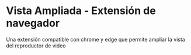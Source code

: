 # Vista Ampliada - Extensión de navegador
Una extensión compatible con chrome y edge que permite ampliar la vista del reproductor de video
